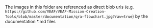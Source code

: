 The images in this folder are referenced as direct blob urls (e.g. `https://github.com/VEAF/VEAF-Mission-Creation-Tools/blob/master/documentation/qra-flowchart.jpg?raw=true`) by the documentation *.md files